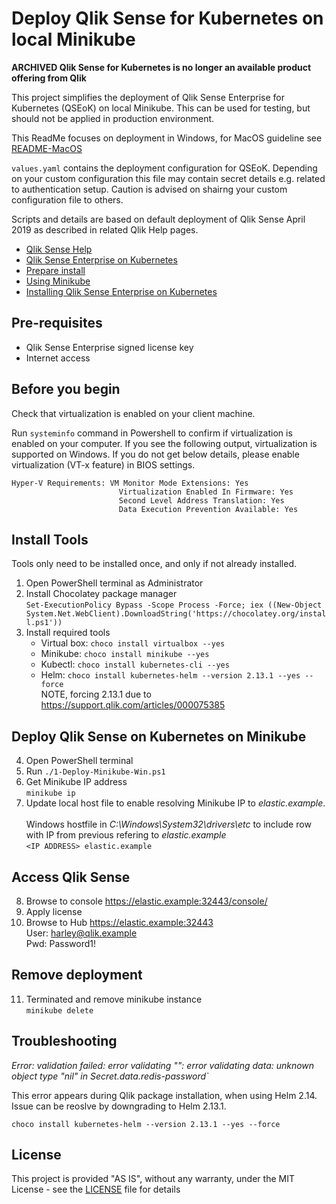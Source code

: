 # Deploy Qlik Sense for Kubernetes on local Minikube

**ARCHIVED Qlik Sense for Kubernetes is no longer an available product offering from Qlik**

This project simplifies the deployment of Qlik Sense Enterprise for Kubernetes (QSEoK) on local Minikube. This can be used for testing, but should not be applied in production environment. 

This ReadMe focuses on deployment in Windows, for MacOS guideline see [README-MacOS](README-MacOS.md)

`values.yaml` contains the deployment configuration for QSEoK. Depending on your custom configuration this file may contain secret details e.g. related to authentication setup. Caution is advised on shairng your custom configuration file to others. 

Scripts and details are based on default deployment of Qlik Sense April 2019 as described in related Qlik Help pages.

* [Qlik Sense Help](https://help.qlik.com/en-US/sense/Content/Sense_Helpsites/Home.htm)
* [Qlik Sense Enterprise on Kubernetes](https://help.qlik.com/en-US/sense/Subsystems/PlanningQlikSenseDeployments/Content/Sense_Deployment/Deploying-Qlik-Sense-multi-cloud-Efe.htm)
* [Prepare install](https://help.qlik.com/en-US/sense/Subsystems/PlanningQlikSenseDeployments/Content/Sense_Deployment/Preparing-Qlik-Sense-multi-cloud-Efe.htm)
* [Using Minikube](https://help.qlik.com/en-US/sense/Subsystems/PlanningQlikSenseDeployments/Content/Sense_Deployment/using-minikube-qseok.htm)
* [Installing Qlik Sense Enterprise on Kubernetes](https://help.qlik.com/en-US/sense/Subsystems/PlanningQlikSenseDeployments/Content/Sense_Deployment/Installing-Qlik-Sense-multi-cloud-Efe.htm)

## Pre-requisites

- Qlik Sense Enterprise signed license key
- Internet access

## Before you begin 

Check that virtualization is enabled on your client machine. 

Run `systeminfo` command in Powershell to confirm if virtualization is enabled on your computer. 
If you see the following output, virtualization is supported on Windows.
If you do not get below details, please enable virtualization (VT-x feature) in BIOS settings. 
```
Hyper-V Requirements: VM Monitor Mode Extensions: Yes
                        Virtualization Enabled In Firmware: Yes
                        Second Level Address Translation: Yes
                        Data Execution Prevention Available: Yes
```                          

## Install Tools

Tools only need to be installed once, and only if not already installed. 

1. Open PowerShell terminal as Administrator 
1. Install Chocolatey package manager <br/>
    `Set-ExecutionPolicy Bypass -Scope Process -Force; iex ((New-Object System.Net.WebClient).DownloadString('https://chocolatey.org/install.ps1'))`
1. Install required tools
    * Virtual box: `choco install virtualbox --yes`
    * Minikube: `choco install minikube --yes`
    * Kubectl: `choco install kubernetes-cli --yes`
    * Helm: `choco install kubernetes-helm --version 2.13.1 --yes --force`
    <br/>NOTE, forcing 2.13.1 due to https://support.qlik.com/articles/000075385

## Deploy Qlik Sense on Kubernetes on Minikube

4. Open PowerShell terminal
1. Run `./1-Deploy-Minikube-Win.ps1`
1. Get Minikube IP address<br/> `minikube ip`
1. Update local host file to enable resolving Minikube IP to *elastic.example*.  
<br/>Windows hostfile in *C:\Windows\System32\drivers\etc* to include row with IP from previous refering to *elastic.example*  <br /> `<IP ADDRESS> elastic.example` 

## Access Qlik Sense

8. Browse to console https://elastic.example:32443/console/
1. Apply license
1. Browse to Hub https://elastic.example:32443
    <br/>User: harley@qlik.example
    <br/>Pwd: Password1!

## Remove deployment

11. Terminated and remove minikube instance <br /> `minikube delete`

## Troubleshooting

*Error: validation failed: error validating "": error validating data: unknown object type "nil" in Secret.data.redis-password`*

This error appears during Qlik package installation, when using Helm 2.14. Issue can be reoslve by downgrading to Helm 2.13.1. <br />

`choco install kubernetes-helm --version 2.13.1 --yes --force`

## License

This project is provided "AS IS", without any warranty, under the MIT License - see the [LICENSE](LICENSE) file for details

